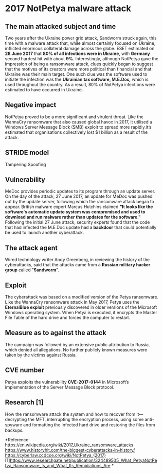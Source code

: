 # **2017 NotPetya malware attack**

## The main attacked subject and time
Two years after the Ukraine power grid attack, Sandworm struck again, this time with a malware attack that, while almost certainly focused on Ukraine, inflicted enormous collateral damage across the globe. ESET estimated on **28 June 2017** that **80% of all infections were in Ukraine**, with **Germany** second hardest hit with about **9%**. 
Interestingly, although NotPetya gave the impression of being a ransomware attack, clues quickly began to suggest that the motives of its creators were more political than financial and that Ukraine was their main target. One such clue was the software used to initiate the infection was the **Ukrainian tax software, M.E.Doc,** which is used throughout the country. As a result, 80% of NotPetya infections were estimated to have occurred in Ukraine.

## Negative impact
NotPetya proved to be a more significant and virulent threat. Like the WannaCry ransomware that also caused global havoc in 2017, it utilised a Windows Server Message Block (SMB) exploit to spread more rapidly.It’s estimated that organisations collectively lost $1 billion as a result of the attack.

## STRIDE model
Tampering
Spoofing

## Vulnerability
MeDoc provides periodic updates to its program through an update server. On the day of the attack, 27 June 2017, an update for MeDoc was pushed out by the update server, following which the ransomware attack began to appear. British malware expert Marcus Hutchins claimed **"It looks like the software's automatic update system was compromised and used to download and run malware rather than updates for the software."** Following the initial 27 June attack, security experts found that the code that had infected the M.E.Doc update had a **backdoor** that could potentially be used to launch another cyberattack.

## The attack agent
Wired technology writer Andy Greenberg, in reviewing the history of the cyberattacks, said that the attacks came from a **Russian military hacker group** called "**Sandworm**".

## Exploit
The cyberattack was based on a modified version of the Petya ransomware. Like the WannaCry ransomware attack in May 2017, Petya uses the **EternalBlue exploit** previously discovered in older versions of the Microsoft Windows operating system. When Petya is executed, it encrypts the Master File Table of the hard drive and forces the computer to restart. 

## Measure as to against the attack
The campaign was followed by an extensive public attribution to Russia, which denied all allegations. No further publicly known measures were taken by the victims against Russia.

## CVE number
Petya exploits the vulnerability **CVE-2017-0144** in Microsoft’s implementation of the Server Message Block protocol. 

## Research [1]
How the ransomware attack the system and how to recover from it—decrypting the MFT, interrupting the encryption process, using some anti-spyware and formatting the infected hard drive and restoring the ﬁles from backups.


*Reference:
https://en.wikipedia.org/wiki/2017_Ukraine_ransomware_attacks <br />
https://www.historyhit.com/the-biggest-cyberattacks-in-history/ <br />
https://cyberlaw.ccdcoe.org/wiki/NotPetya_(2017) <br />
[1]https://www.researchgate.net/publication/324489505_What_PetyaNotPetya_Ransomware_Is_and_What_Its_Remidiations_Are
*
